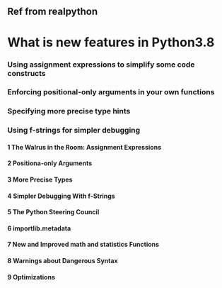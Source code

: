 ## Ref from realpython

# What is new features in Python3.8


### Using assignment expressions to simplify some code constructs
### Enforcing positional-only arguments in your own functions
### Specifying more precise type hints
### Using f-strings for simpler debugging


#### 1 The Walrus in the Room: Assignment Expressions 
#### 2 Positiona-only Arguments
#### 3 More Precise Types
#### 4 Simpler Debugging With f-Strings
#### 5 The Python Steering Council
#### 6 importlib.metadata
#### 7 New and Improved math and statistics Functions
#### 8 Warnings about Dangerous Syntax
#### 9 Optimizations
